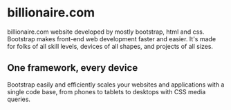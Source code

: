 # billionaire.com

billionaire.com website developed by mostly bootstrap, html and css. Bootstrap makes front-end web development faster and easier. It's made for folks of all skill levels, devices of all shapes, and projects of all sizes.

## One framework, every device

Bootstrap easily and efficiently scales your websites and applications with a single code base, from phones to tablets to desktops with CSS media queries.
